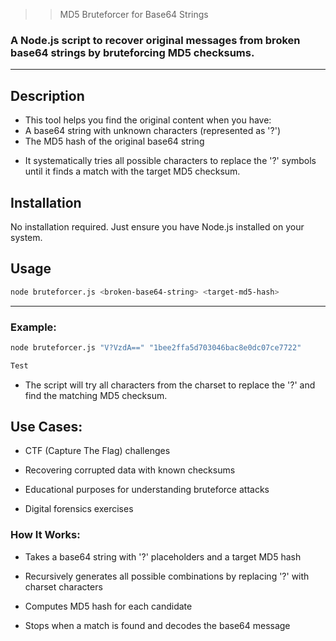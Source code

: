 >> MD5 Bruteforcer for Base64 Strings

### A Node.js script to recover original messages from broken base64 strings by bruteforcing MD5 checksums.
--- 
## Description
+ This tool helps you find the original content when you have:
+ A base64 string with unknown characters (represented as '?')
+ The MD5 hash of the original base64 string

- It systematically tries all possible characters to replace the '?' symbols until it finds a match with the target MD5 checksum.

## Installation
No installation required. Just ensure you have Node.js installed on your system.

## Usage
```bash
node bruteforcer.js <broken-base64-string> <target-md5-hash>
```
--- 

### Example:

```bash
node bruteforcer.js "V?VzdA==" "1bee2ffa5d703046bac8e0dc07ce7722"
```
```bash
Test
```
+ The script will try all characters from the charset to replace the '?' and find the matching MD5 checksum.

## Use Cases:
+ CTF (Capture The Flag) challenges

+ Recovering corrupted data with known checksums

+ Educational purposes for understanding bruteforce attacks

+ Digital forensics exercises

### How It Works:
+ Takes a base64 string with '?' placeholders and a target MD5 hash

+ Recursively generates all possible combinations by replacing '?' with charset characters

+ Computes MD5 hash for each candidate

+ Stops when a match is found and decodes the base64 message







